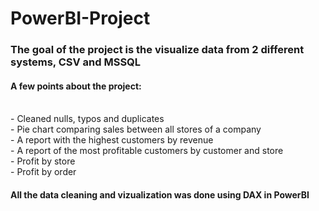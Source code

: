 # PowerBI-Project
<h3> The goal of the project is the visualize data from 2 different systems, 
CSV and MSSQL </h3>
<h4>A few points about the project:</h4> 
<br>
- Cleaned nulls, typos and duplicates
<br>
- Pie chart comparing sales between all stores of a company
<br>
- A report with the highest customers  by revenue
<br>
- A report of the most profitable customers by customer and store
<br>
- Profit by store
<br>
- Profit by order


<h4> All the data cleaning and vizualization was done using DAX in PowerBI</h4>
